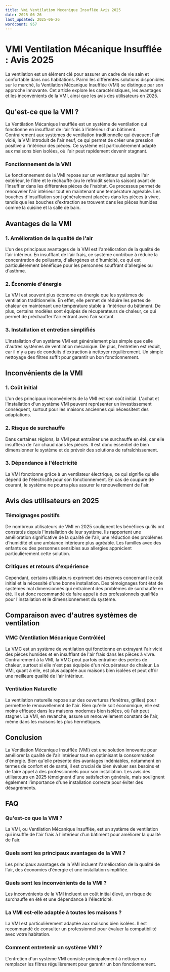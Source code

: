 ```yaml
---
title: Vmi Ventilation Mecanique Insuflée Avis 2025
date: 2025-06-26
last_updated: 2025-06-26
wordcount: 957
---
```


# VMI Ventilation Mécanique Insufflée : Avis 2025

La ventilation est un élément clé pour assurer un cadre de vie sain et confortable dans nos habitations. Parmi les différentes solutions disponibles sur le marché, la Ventilation Mécanique Insufflée (VMI) se distingue par son approche innovante. Cet article explore les caractéristiques, les avantages et les inconvénients de la VMI, ainsi que les avis des utilisateurs en 2025.

## Qu'est-ce que la VMI ?

La Ventilation Mécanique Insufflée est un système de ventilation qui fonctionne en insufflant de l'air frais à l'intérieur d'un bâtiment. Contrairement aux systèmes de ventilation traditionnelle qui évacuent l'air vicié, la VMI introduit de l'air neuf, ce qui permet de créer une pression positive à l'intérieur des pièces. Ce système est particulièrement adapté aux maisons bien isolées, où l'air peut rapidement devenir stagnant.

### Fonctionnement de la VMI

Le fonctionnement de la VMI repose sur un ventilateur qui aspire l'air extérieur, le filtre et le réchauffe (ou le refroidit selon la saison) avant de l'insuffler dans les différentes pièces de l'habitat. Ce processus permet de renouveler l'air intérieur tout en maintenant une température agréable. Les bouches d'insufflation sont généralement placées dans les pièces à vivre, tandis que les bouches d'extraction se trouvent dans les pièces humides comme la cuisine et la salle de bain.

## Avantages de la VMI

### 1. Amélioration de la qualité de l'air

L'un des principaux avantages de la VMI est l'amélioration de la qualité de l'air intérieur. En insufflant de l'air frais, ce système contribue à réduire la concentration de polluants, d'allergènes et d'humidité, ce qui est particulièrement bénéfique pour les personnes souffrant d'allergies ou d'asthme.

### 2. Économie d'énergie

La VMI est souvent plus économe en énergie que les systèmes de ventilation traditionnelle. En effet, elle permet de réduire les pertes de chaleur en maintenant une température stable à l'intérieur du bâtiment. De plus, certains modèles sont équipés de récupérateurs de chaleur, ce qui permet de préchauffer l'air entrant avec l'air sortant.

### 3. Installation et entretien simplifiés

L'installation d'un système VMI est généralement plus simple que celle d'autres systèmes de ventilation mécanique. De plus, l'entretien est réduit, car il n'y a pas de conduits d'extraction à nettoyer régulièrement. Un simple nettoyage des filtres suffit pour garantir un bon fonctionnement.

## Inconvénients de la VMI

### 1. Coût initial

L'un des principaux inconvénients de la VMI est son coût initial. L'achat et l'installation d'un système VMI peuvent représenter un investissement conséquent, surtout pour les maisons anciennes qui nécessitent des adaptations.

### 2. Risque de surchauffe

Dans certaines régions, la VMI peut entraîner une surchauffe en été, car elle insufflera de l'air chaud dans les pièces. Il est donc essentiel de bien dimensionner le système et de prévoir des solutions de rafraîchissement.

### 3. Dépendance à l'électricité

La VMI fonctionne grâce à un ventilateur électrique, ce qui signifie qu'elle dépend de l'électricité pour son fonctionnement. En cas de coupure de courant, le système ne pourra plus assurer le renouvellement de l'air.

## Avis des utilisateurs en 2025

### Témoignages positifs

De nombreux utilisateurs de VMI en 2025 soulignent les bénéfices qu'ils ont constatés depuis l'installation de leur système. Ils rapportent une amélioration significative de la qualité de l'air, une réduction des problèmes d'humidité et une ambiance intérieure plus agréable. Les familles avec des enfants ou des personnes sensibles aux allergies apprécient particulièrement cette solution.

### Critiques et retours d'expérience

Cependant, certains utilisateurs expriment des réserves concernant le coût initial et la nécessité d'une bonne installation. Des témoignages font état de systèmes mal dimensionnés qui entraînent des problèmes de surchauffe en été. Il est donc recommandé de faire appel à des professionnels qualifiés pour l'installation et le dimensionnement du système.

## Comparaison avec d'autres systèmes de ventilation

### VMC (Ventilation Mécanique Contrôlée)

La VMC est un système de ventilation qui fonctionne en extrayant l'air vicié des pièces humides et en insufflant de l'air frais dans les pièces à vivre. Contrairement à la VMI, la VMC peut parfois entraîner des pertes de chaleur, surtout si elle n'est pas équipée d'un récupérateur de chaleur. La VMI, quant à elle, est plus adaptée aux maisons bien isolées et peut offrir une meilleure qualité de l'air intérieur.

### Ventilation Naturelle

La ventilation naturelle repose sur des ouvertures (fenêtres, grilles) pour permettre le renouvellement de l'air. Bien qu'elle soit économique, elle est moins efficace dans les maisons modernes bien isolées, où l'air peut stagner. La VMI, en revanche, assure un renouvellement constant de l'air, même dans les maisons les plus hermétiques.

## Conclusion

La Ventilation Mécanique Insufflée (VMI) est une solution innovante pour améliorer la qualité de l'air intérieur tout en optimisant la consommation d'énergie. Bien qu'elle présente des avantages indéniables, notamment en termes de confort et de santé, il est crucial de bien évaluer ses besoins et de faire appel à des professionnels pour son installation. Les avis des utilisateurs en 2025 témoignent d'une satisfaction générale, mais soulignent également l'importance d'une installation correcte pour éviter des désagréments.

## FAQ

### Qu'est-ce que la VMI ?

La VMI, ou Ventilation Mécanique Insufflée, est un système de ventilation qui insuffle de l'air frais à l'intérieur d'un bâtiment pour améliorer la qualité de l'air.

### Quels sont les principaux avantages de la VMI ?

Les principaux avantages de la VMI incluent l'amélioration de la qualité de l'air, des économies d'énergie et une installation simplifiée.

### Quels sont les inconvénients de la VMI ?

Les inconvénients de la VMI incluent un coût initial élevé, un risque de surchauffe en été et une dépendance à l'électricité.

### La VMI est-elle adaptée à toutes les maisons ?

La VMI est particulièrement adaptée aux maisons bien isolées. Il est recommandé de consulter un professionnel pour évaluer la compatibilité avec votre habitation.

### Comment entretenir un système VMI ?

L'entretien d'un système VMI consiste principalement à nettoyer ou remplacer les filtres régulièrement pour garantir un bon fonctionnement.